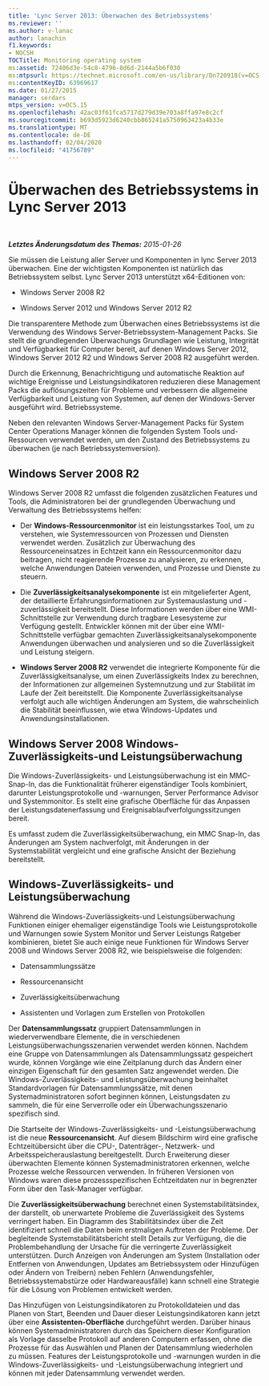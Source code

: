 ```yaml
---
title: 'Lync Server 2013: Überwachen des Betriebssystems'
ms.reviewer: ''
ms.author: v-lanac
author: lanachin
f1.keywords:
- NOCSH
TOCTitle: Monitoring operating system
ms:assetid: 72406d3e-54c8-4796-8d6d-2144a5b6f030
ms:mtpsurl: https://technet.microsoft.com/en-us/library/Dn720918(v=OCS.15)
ms:contentKeyID: 63969617
ms.date: 01/27/2015
manager: serdars
mtps_version: v=OCS.15
ms.openlocfilehash: 42ac03f61fca5717d279d39e703a8ffa97e8c2cf
ms.sourcegitcommit: b693d5923d6240cbb865241a5750963423a4b33e
ms.translationtype: MT
ms.contentlocale: de-DE
ms.lasthandoff: 02/04/2020
ms.locfileid: "41756789"
---
```

<div data-xmlns="http://www.w3.org/1999/xhtml">

<div class="topic" data-xmlns="http://www.w3.org/1999/xhtml" data-msxsl="urn:schemas-microsoft-com:xslt" data-cs="http://msdn.microsoft.com/en-us/">

<div data-asp="http://msdn2.microsoft.com/asp">

# <a name="monitoring-operating-system-in-lync-server-2013"></a>Überwachen des Betriebssystems in Lync Server 2013

</div>

<div id="mainSection">

<div id="mainBody">

<span> </span>

_**Letztes Änderungsdatum des Themas:** 2015-01-26_

Sie müssen die Leistung aller Server und Komponenten in lync Server 2013 überwachen. Eine der wichtigsten Komponenten ist natürlich das Betriebssystem selbst. Lync Server 2013 unterstützt x64-Editionen von:

  - Windows Server 2008 R2

  - Windows Server 2012 und Windows Server 2012 R2

Die transparentere Methode zum Überwachen eines Betriebssystems ist die Verwendung des Windows Server-Betriebssystem-Management Packs. Sie stellt die grundlegenden Überwachungs Grundlagen wie Leistung, Integrität und Verfügbarkeit für Computer bereit, auf denen Windows Server 2012, Windows Server 2012 R2 und Windows Server 2008 R2 ausgeführt werden.

Durch die Erkennung, Benachrichtigung und automatische Reaktion auf wichtige Ereignisse und Leistungsindikatoren reduzieren diese Management Packs die auflösungszeiten für Probleme und verbessern die allgemeine Verfügbarkeit und Leistung von Systemen, auf denen der Windows-Server ausgeführt wird. Betriebssysteme.

Neben den relevanten Windows Server-Management Packs für System Center Operations Manager können die folgenden System Tools und-Ressourcen verwendet werden, um den Zustand des Betriebssystems zu überwachen (je nach Betriebssystemversion).

<div>

## <a name="windows-server2008r2"></a>Windows Server 2008 R2

Windows Server 2008 R2 umfasst die folgenden zusätzlichen Features und Tools, die Administratoren bei der grundlegenden Überwachung und Verwaltung des Betriebssystems helfen:

  - Der **Windows-Ressourcenmonitor** ist ein leistungsstarkes Tool, um zu verstehen, wie Systemressourcen von Prozessen und Diensten verwendet werden. Zusätzlich zur Überwachung des Ressourceneinsatzes in Echtzeit kann ein Ressourcenmonitor dazu beitragen, nicht reagierende Prozesse zu analysieren, zu erkennen, welche Anwendungen Dateien verwenden, und Prozesse und Dienste zu steuern.

  - Die **Zuverlässigkeitsanalysekomponente** ist ein mitgelieferter Agent, der detaillierte Erfahrungsinformationen zur Systemauslastung und -zuverlässigkeit bereitstellt. Diese Informationen werden über eine WMI-Schnittstelle zur Verwendung durch tragbare Lesesysteme zur Verfügung gestellt. Entwickler können mit der über eine WMI-Schnittstelle verfügbar gemachten Zuverlässigkeitsanalysekomponente Anwendungen überwachen und analysieren und so die Zuverlässigkeit und Leistung steigern.

  - **Windows Server 2008 R2** verwendet die integrierte Komponente für die Zuverlässigkeitsanalyse, um einen Zuverlässigkeits Index zu berechnen, der Informationen zur allgemeinen Systemnutzung und zur Stabilität im Laufe der Zeit bereitstellt. Die Komponente Zuverlässigkeitsanalyse verfolgt auch alle wichtigen Änderungen am System, die wahrscheinlich die Stabilität beeinflussen, wie etwa Windows-Updates und Anwendungsinstallationen.

</div>

<div>

## <a name="windows-server2008-windows-reliability-and-performance-monitor"></a>Windows Server 2008 Windows-Zuverlässigkeits-und Leistungsüberwachung

Die Windows-Zuverlässigkeits- und Leistungsüberwachung ist ein MMC-Snap-In, das die Funktionalität früherer eigenständiger Tools kombiniert, darunter Leistungsprotokolle und -warnungen, Server Performance Advisor und Systemmonitor. Es stellt eine grafische Oberfläche für das Anpassen der Leistungsdatenerfassung und Ereignisablaufverfolgungssitzungen bereit.

Es umfasst zudem die Zuverlässigkeitsüberwachung, ein MMC Snap-In, das Änderungen am System nachverfolgt, mit Änderungen in der Systemstabilität vergleicht und eine grafische Ansicht der Beziehung bereitstellt.

</div>

<div>

## <a name="windows-reliability-and-performance-monitor"></a>Windows-Zuverlässigkeits- und Leistungsüberwachung


Während die Windows-Zuverlässigkeits-und Leistungsüberwachung Funktionen einiger ehemaliger eigenständige Tools wie Leistungsprotokolle und Warnungen sowie System Monitor und Server Leistungs Ratgeber kombinieren, bietet Sie auch einige neue Funktionen für Windows Server 2008 und Windows Server 2008 R2, wie beispielsweise die folgenden:

  - Datensammlungssätze

  - Ressourcenansicht

  - Zuverlässigkeitsüberwachung

  - Assistenten und Vorlagen zum Erstellen von Protokollen

Der **Datensammlungssatz** gruppiert Datensammlungen in wiederverwendbare Elemente, die in verschiedenen Leistungsüberwachungsszenarien verwendet werden können. Nachdem eine Gruppe von Datensammlungen als Datensammlungssatz gespeichert wurde, können Vorgänge wie eine Zeitplanung durch das Ändern einer einzigen Eigenschaft für den gesamten Satz angewendet werden. Die Windows-Zuverlässigkeits- und Leistungsüberwachung beinhaltet Standardvorlagen für Datensammlungssätze, mit denen Systemadministratoren sofort beginnen können, Leistungsdaten zu sammeln, die für eine Serverrolle oder ein Überwachungsszenario spezifisch sind.

Die Startseite der Windows-Zuverlässigkeits- und -Leistungsüberwachung ist die neue **Ressourcenansicht**. Auf diesem Bildschirm wird eine grafische Echtzeitübersicht über die CPU-, Datenträger-, Netzwerk- und Arbeitsspeicherauslastung bereitgestellt. Durch Erweiterung dieser überwachten Elemente können Systemadministratoren erkennen, welche Prozesse welche Ressourcen verwenden. In früheren Versionen von Windows waren diese prozessspezifischen Echtzeitdaten nur in begrenzter Form über den Task-Manager verfügbar.

Die **Zuverlässigkeitsüberwachung** berechnet einen Systemstabilitätsindex, der darstellt, ob unerwartete Probleme die Zuverlässigkeit des Systems verringert haben. Ein Diagramm des Stabilitätsindex über die Zeit identifiziert schnell die Daten beim erstmaligen Auftreten der Probleme. Der begleitende Systemstabilitätsbericht stellt Details zur Verfügung, die die Problembehandlung der Ursache für die verringerte Zuverlässigkeit unterstützen. Durch Anzeigen von Änderungen am System (Installation oder Entfernen von Anwendungen, Updates am Betriebssystem oder Hinzufügen oder Ändern von Treibern) neben Fehlern (Anwendungsfehler, Betriebssystemabstürze oder Hardwareausfälle) kann schnell eine Strategie für die Lösung von Problemen entwickelt werden.

Das Hinzufügen von Leistungsindikatoren zu Protokolldateien und das Planen von Start, Beenden und Dauer dieser Leistungsindikatoren kann jetzt über eine **Assistenten-Oberfläche** durchgeführt werden. Darüber hinaus können Systemadministratoren durch das Speichern dieser Konfiguration als Vorlage dasselbe Protokoll auf anderen Computern erfassen, ohne die Prozesse für das Auswählen und Planen der Datensammlung wiederholen zu müssen. Features der Leistungsprotokolle und -warnungen wurden in die Windows-Zuverlässigkeits- und -Leistungsüberwachung integriert und können mit jeder Datensammlung verwendet werden.

</div>

</div>

<span> </span>

</div>

</div>

</div>

